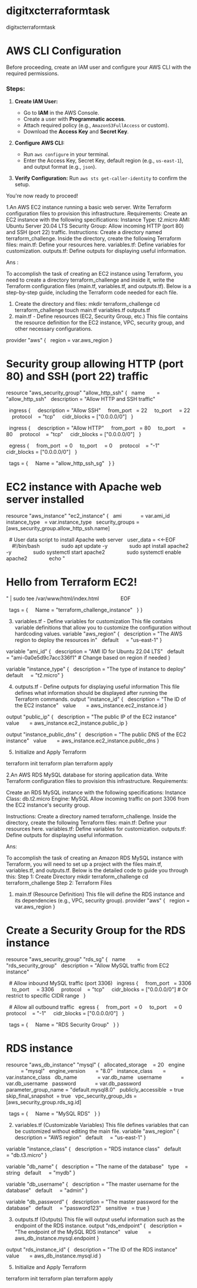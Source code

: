 # digitxcterraformtask
digitxcterraformtask

# AWS CLI Configuration

Before proceeding, create an IAM user and configure your AWS CLI with the required permissions.

### Steps:

1. **Create IAM User:**
   - Go to **IAM** in the AWS Console.
   - Create a user with **Programmatic access**.
   - Attach required policy (e.g., `AmazonS3FullAccess` or custom).
   - Download the **Access Key** and **Secret Key**.

2. **Configure AWS CLI:**
   - Run `aws configure` in your terminal.
   - Enter the Access Key, Secret Key, default region (e.g., `us-east-1`), and output format (e.g., `json`).

3. **Verify Configuration:**
   Run `aws sts get-caller-identity` to confirm the setup.

You're now ready to proceed!


1.An AWS EC2 instance running a basic web server.
Write Terraform configuration files to provision this infrastructure.
Requirements:
Create an EC2 instance with the following specifications:
Instance Type: t2.micro
AMI: Ubuntu Server 20.04 LTS
Security Group: Allow incoming HTTP (port 80) and SSH (port 22) traffic.
Instructions:
Create a directory named terraform_challenge.
Inside the directory, create the following Terraform files:
main.tf: Define your resources here.
variables.tf: Define variables for customization.
outputs.tf: Define outputs for displaying useful information.

Ans :

To accomplish the task of creating an EC2 instance using Terraform, you need to create a directory terraform_challenge and inside it, write the Terraform configuration files (main.tf, variables.tf, and outputs.tf). Below is a step-by-step guide, including the Terraform code needed for each file.
1. Create the directory and files:
mkdir terraform_challenge
cd terraform_challenge
touch main.tf variables.tf outputs.tf
2. main.tf - Define resources (EC2, Security Group, etc.)
This file contains the resource definition for the EC2 instance, VPC, security group, and other necessary configurations.

provider "aws" {
  region = var.aws_region
}

# Security group allowing HTTP (port 80) and SSH (port 22) traffic
resource "aws_security_group" "allow_http_ssh" {
  name        = "allow_http_ssh"
  description = "Allow HTTP and SSH traffic"

  ingress {
    description = "Allow SSH"
    from_port   = 22
    to_port     = 22
    protocol    = "tcp"
    cidr_blocks = ["0.0.0.0/0"]
  }

  ingress {
    description = "Allow HTTP"
    from_port   = 80
    to_port     = 80
    protocol    = "tcp"
    cidr_blocks = ["0.0.0.0/0"]
  }

  egress {
    from_port   = 0
    to_port     = 0
    protocol    = "-1"
    cidr_blocks = ["0.0.0.0/0"]
  }

  tags = {
    Name = "allow_http_ssh_sg"
  }
}

# EC2 instance with Apache web server installed
resource "aws_instance" "ec2_instance" {
  ami             = var.ami_id
  instance_type   = var.instance_type
  security_groups = [aws_security_group.allow_http_ssh.name]

  # User data script to install Apache web server
  user_data = <<-EOF
              #!/bin/bash
              sudo apt update -y
              sudo apt install apache2 -y
              sudo systemctl start apache2
              sudo systemctl enable apache2
              echo "<html><body><h1>Hello from Terraform EC2!</h1></body></html>" | sudo tee /var/www/html/index.html
              EOF

  tags = {
    Name = "terraform_challenge_instance"
  }
}

3. variables.tf - Define variables for customization
This file contains variable definitions that allow you to customize the configuration without hardcoding values.
variable "aws_region" {
  description = "The AWS region to deploy the resources in"
  default     = "us-east-1"
}

variable "ami_id" {
  description = "AMI ID for Ubuntu 22.04 LTS"
  default     = "ami-0a0e5d9c7acc336f1" # Change based on region if needed
}

variable "instance_type" {
  description = "The type of instance to deploy"
  default     = "t2.micro"
}


4. outputs.tf - Define outputs for displaying useful information
This file defines what information should be displayed after running the Terraform commands.
output "instance_id" {
  description = "The ID of the EC2 instance"
  value       = aws_instance.ec2_instance.id
}

output "public_ip" {
  description = "The public IP of the EC2 instance"
  value       = aws_instance.ec2_instance.public_ip
}

output "instance_public_dns" {
  description = "The public DNS of the EC2 instance"
  value       = aws_instance.ec2_instance.public_dns
}

5. Initialize and Apply Terraform
   
terraform init
terraform plan
terraform apply


2.An AWS RDS MySQL database for storing application data.
Write Terraform configuration files to provision this infrastructure.
Requirements:

Create an RDS MySQL instance with the following specifications:
Instance Class: db.t2.micro
Engine: MySQL
Allow incoming traffic on port 3306 from the EC2 instance's security group.

Instructions:
Create a directory named terraform_challenge.
Inside the directory, create the following Terraform files:
main.tf: Define your resources here.
variables.tf: Define variables for customization.
outputs.tf: Define outputs for displaying useful information.

Ans:

To accomplish the task of creating an Amazon RDS MySQL instance with Terraform, you will need to set up a project with the files main.tf, variables.tf, and outputs.tf. Below is the detailed code to guide you through this:
Step 1: Create Directory
mkdir terraform_challenge
cd terraform_challenge
Step 2: Terraform Files
1. main.tf (Resource Definition)
This file will define the RDS instance and its dependencies (e.g., VPC, security group).
provider "aws" {
  region = var.aws_region
}

# Create a Security Group for the RDS instance
resource "aws_security_group" "rds_sg" {
  name        = "rds_security_group"
  description = "Allow MySQL traffic from EC2 instance"

  # Allow inbound MySQL traffic (port 3306)
  ingress {
    from_port   = 3306
    to_port     = 3306
    protocol    = "tcp"
    cidr_blocks = ["0.0.0.0/0"] # Or restrict to specific CIDR range
  }

  # Allow all outbound traffic
  egress {
    from_port   = 0
    to_port     = 0
    protocol    = "-1"
    cidr_blocks = ["0.0.0.0/0"]
  }

  tags = {
    Name = "RDS Security Group"
  }
}

# RDS instance
resource "aws_db_instance" "mysql" {
  allocated_storage    = 20
  engine               = "mysql"
  engine_version       = "8.0"
  instance_class       = var.instance_class
  db_name              = var.db_name
  username             = var.db_username
  password             = var.db_password
  parameter_group_name = "default.mysql8.0"
  publicly_accessible  = true
  skip_final_snapshot  = true
  vpc_security_group_ids = [aws_security_group.rds_sg.id]

  tags = {
    Name = "MySQL RDS"
  }
}


2. variables.tf (Customizable Variables)
This file defines variables that can be customized without editing the main file.
variable "aws_region" {
  description = "AWS region"
  default     = "us-east-1"
}

variable "instance_class" {
  description = "RDS instance class"
  default     = "db.t3.micro"
}

variable "db_name" {
  description = "The name of the database"
  type    = string
  default     = "mydb"
}

variable "db_username" {
  description = "The master username for the database"
  default     = "admin"
}

variable "db_password" {
  description = "The master password for the database"
  default     = "password123"
  sensitive   = true
}


3. outputs.tf (Outputs)
This file will output useful information such as the endpoint of the RDS instance.
output "rds_endpoint" {
  description = "The endpoint of the MySQL RDS instance"
  value       = aws_db_instance.mysql.endpoint
}

output "rds_instance_id" {
  description = "The ID of the RDS instance"
  value       = aws_db_instance.mysql.id
}


5. Initialize and Apply Terraform
   
terraform init
terraform plan
terraform apply
